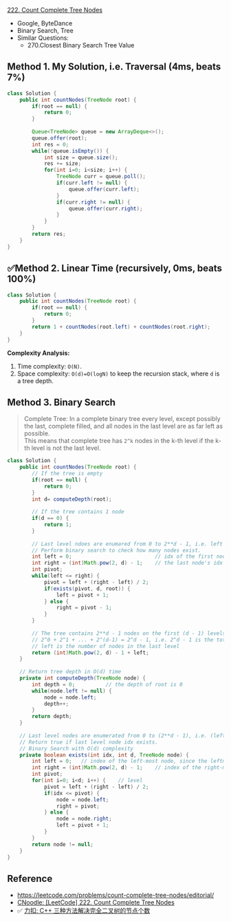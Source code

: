 [222. Count Complete Tree Nodes](https://leetcode.com/problems/count-complete-tree-nodes/)

* Google, ByteDance
* Binary Search, Tree
* Similar Questions:
    * 270.Closest Binary Search Tree Value
    

## Method 1. My Solution, i.e. Traversal (4ms, beats 7%)
```java 
class Solution {
    public int countNodes(TreeNode root) {
        if(root == null) {
            return 0;
        }
        
        Queue<TreeNode> queue = new ArrayDeque<>();
        queue.offer(root);
        int res = 0;
        while(!queue.isEmpty()) {
            int size = queue.size();
            res += size;
            for(int i=0; i<size; i++) {
                TreeNode curr = queue.poll();
                if(curr.left != null) {
                    queue.offer(curr.left);
                }
                if(curr.right != null) {
                    queue.offer(curr.right);
                }
            }
        }
        return res;
    }
}
```


## ✅Method 2. Linear Time (recursively, 0ms, beats 100%)
```java 
class Solution {
    public int countNodes(TreeNode root) {
        if(root == null) {
            return 0;
        }
        return 1 + countNodes(root.left) + countNodes(root.right);
    }
}
```
**Complexity Analysis:**
1. Time complexity: `O(N)`.
2. Space complexity: `O(d)=O(logN)` to keep the recursion stack, where `d` is a tree depth. 


## Method 3. Binary Search
> Complete Tree:
> In a complete binary tree every level, except possibly the last, complete filled, and all nodes in the last level are as far left as possible.        
> This means that complete tree has `2^k` nodes in the k-th level if the k-th level is not the last level.
```java 
class Solution {
    public int countNodes(TreeNode root) {
        // If the tree is empty
        if(root == null) {
            return 0;
        }
        int d= computeDepth(root);
        
        // If the tree contains 1 node
        if(d == 0) {
            return 1;
        }
        
        // Last level ndoes are enumared from 0 to 2**d - 1, i.e. left -> right
        // Perform binary search to check how many nodes exist.
        int left = 0;                           // idx of the first node in the last level
        int right = (int)Math.pow(2, d) - 1;    // the last node's idx in the last level
        int pivot;
        while(left <= right) {
            pivot = left + (right - left) / 2;
            if(exists(pivot, d, root)) {
                left = pivot + 1;
            } else {
                right = pivot - 1;
            }
        }
        
        // The tree contains 2**d - 1 nodes on the first (d - 1) levels and left nodes on the last level.
        // 2^0 + 2^1 + ... + 2^(d-1) = 2^d - 1, i.e. 2^d - 1 is the total number of nodes except the last level
        // left is the number of nodes in the last level
        return (int)Math.pow(2, d) - 1 + left;
    }
    
    // Return tree depth in O(d) time
    private int computeDepth(TreeNode node) {
        int depth = 0;          // the depth of root is 0
        while(node.left != null) {
            node = node.left;
            depth++;
        }
        return depth;
    }
    
    // Last level nodes are enumerated from 0 to (2**d - 1), i.e. (left -> right)
    // Return true if last level node idx exists.
    // Binary Search with O(d) complexity
    private boolean exists(int idx, int d, TreeNode node) {
        int left = 0;   // index of the left-most node, since the leftmost one is always present, we can set left=1
        int right = (int)Math.pow(2, d) - 1;    // index of the right-most node if the tree is completly
        int pivot;
        for(int i=0; i<d; i++) {    // level
            pivot = left + (right - left) / 2;
            if(idx <= pivot) {
                node = node.left;
                right = pivot;
            } else {
                node = node.right;
                left = pivot + 1;
            }
        }
        return node != null;
    }
}
```


## Reference
* https://leetcode.com/problems/count-complete-tree-nodes/editorial/
* [CNoodle: [LeetCode] 222. Count Complete Tree Nodes](https://www.cnblogs.com/cnoodle/p/12543898.html)
* ✅ [力扣: C++ 三种方法解决完全二叉树的节点个数](https://leetcode.cn/problems/count-complete-tree-nodes/solutions/181466/c-san-chong-fang-fa-jie-jue-wan-quan-er-cha-shu-de/)
